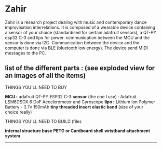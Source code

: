 # Zahir
Zahir is a research project dealing with music and contemporary dance improvisation interrelations. 
It is composed of a wearable device containing a sensor of your choice (standardised for certain adafruit sensors), a QT-PY esp32 C-3 and lipo for power.
communication between the MCU and the sensor is done via I2C. Communication between the device and the computer is done via BLE (bluetooth low energy). The device send MIDI messages to the PC.

list of the different parts : (see exploded view for an images of all the items)
---------------------------------------------
THINGS YOU'LL NEED TO BUY

**MCU :** adafruit QT-PY ESP32 C-3
**sensor** (the one I use) : Adafruit LSM6DSOX 6 DoF Accelerometer and Gyroscope
**lipo :** Lithium Ion Polymer Battery - 3.7v 150mAh
**tiny threaded insert**
**elastic band** (size of your choice really)

THINGS YOU'LL NEED TO BUILD (files 

**internal structure**
**base**
**PETG or Cardboard shell**
**wristband attachment system**

---------------------------------------------
